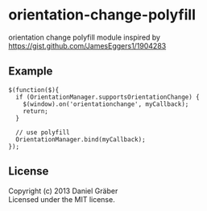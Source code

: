 orientation-change-polyfill
===========================

orientation change polyfill module inspired by https://gist.github.com/JamesEggers1/1904283

## Example

    $(function($){  
      if (OrientationManager.supportsOrientationChange) {
        $(window).on('orientationchange', myCallback);
        return;
      }
 
      // use polyfill
      OrientationManager.bind(myCallback);
    });

## License
Copyright (c) 2013 Daniel Gräber  
Licensed under the MIT license.

